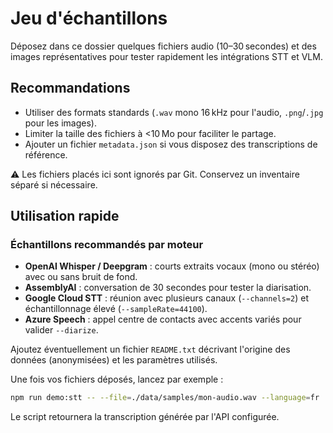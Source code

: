 # Jeu d'échantillons

Déposez dans ce dossier quelques fichiers audio (10–30 secondes) et des images représentatives pour tester rapidement les intégrations STT et VLM.

## Recommandations
- Utiliser des formats standards (`.wav` mono 16 kHz pour l'audio, `.png`/`.jpg` pour les images).
- Limiter la taille des fichiers à <10 Mo pour faciliter le partage.
- Ajouter un fichier `metadata.json` si vous disposez des transcriptions de référence.

⚠️ Les fichiers placés ici sont ignorés par Git. Conservez un inventaire séparé si nécessaire.

## Utilisation rapide

### Échantillons recommandés par moteur

- **OpenAI Whisper / Deepgram** : courts extraits vocaux (mono ou stéréo) avec ou sans bruit de fond.
- **AssemblyAI** : conversation de 30 secondes pour tester la diarisation.
- **Google Cloud STT** : réunion avec plusieurs canaux (`--channels=2`) et échantillonnage élevé (`--sampleRate=44100`).
- **Azure Speech** : appel centre de contacts avec accents variés pour valider `--diarize`.

Ajoutez éventuellement un fichier `README.txt` décrivant l'origine des données (anonymisées) et les paramètres utilisés.

Une fois vos fichiers déposés, lancez par exemple :

```bash
npm run demo:stt -- --file=./data/samples/mon-audio.wav --language=fr
```

Le script retournera la transcription générée par l'API configurée.
